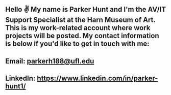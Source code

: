 ## Hello ✌️ My name is Parker Hunt and I'm the AV/IT Support Specialist at the Harn Museum of Art. This is my work-related account where work projects will be posted. My contact information is below if you'd like to get in touch with me:

## Email: parkerh188@ufl.edu
## LinkedIn: https://www.linkedin.com/in/parker-hunt1/
